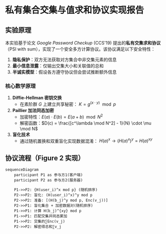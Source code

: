 # 私有集合交集与值求和协议实现报告

## 实验原理

本实验基于论文 *Google Password Checkup* (CCS'19) 提出的**私有交集求和协议**（PSI with sum），实现了一个安全多方计算协议。该协议满足以下安全特性：
1. **隐私保护**：双方无法获取对方集合中非交集元素的信息
2. **最小信息泄露**：仅输出交集大小和关联值的总和
3. **半诚实模型**：假设各方遵守协议但会尝试推断额外信息

### 核心数学原理
1. **Diffie-Hellman 密钥交换**
   - 在素阶群 $G$ 上建立共享秘密：
     $K = g^{(x \cdot y)} \mod p$
2. **Paillier 加法同态加密**
   - 加密特性：$E(a) \cdot E(b) = E(a + b) \mod N^2$
   - 解密函数：$D(c) = \frac{[c^\lambda \mod N^2] - 1}{N} \cdot \mu \mod N$
3. **盲化技术**
   - 通过随机置换和双重盲化实现数据混淆：
     $H(a)^x \rightarrow (H(a)^x)^y = H(a)^{xy}$

## 协议流程（Figure 2 实现）

```mermaid
sequenceDiagram
    participant P1 as 参与方1(客户端)
    participant P2 as 参与方2(服务器)
    
    P1->>P2: {H(user_i)^x mod p} (随机排序)
    P2->>P2: 盲化: (H(user_i)^x)^y mod p
    P2->>P2: 准备: [(H(b_j)^y mod p, Enc(v_j))]
    P2->>P1: 盲化集合 + 加密数据对(随机排序)
    P1->>P1: 计算 H(b_j)^{xy} mod p
    P1->>P1: 匹配交集并同态累加
    P1->>P2: 交集的∑Enc(v_j)
    P2->>P2: 解密得总和∑v_j
```

